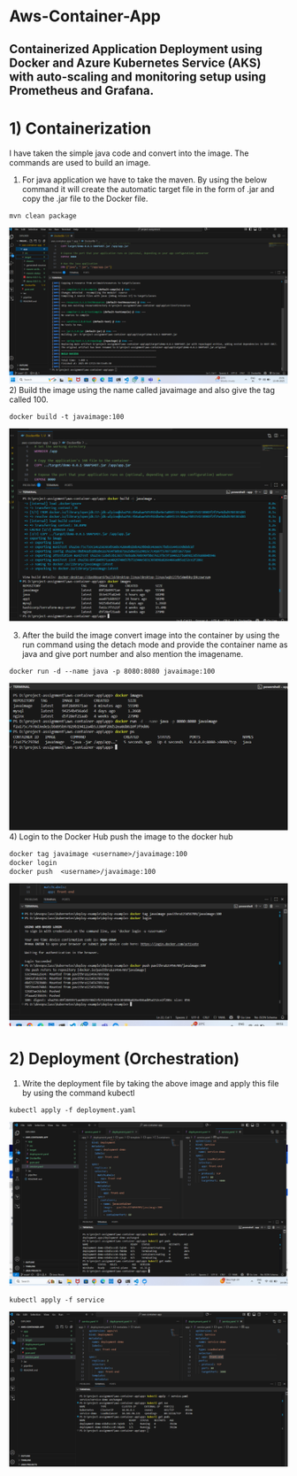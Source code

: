 # Aws-Container-App 

## Containerized Application Deployment using Docker and Azure Kubernetes Service (AKS) with auto-scaling and monitoring setup using Prometheus and Grafana.

# 1) Containerization 
I have taken the simple java code and convert into the image. The commands are used to build an image. 
1) For java application we have to take the maven. By using the below command it will create the automatic target file in the form of .jar and copy the .jar file to the Docker file.
```
mvn clean package
```
![image alt](https://github.com/pavithra-dev2003/aws-container-app/blob/main/Screenshot%202025-09-13%20235118.png?raw=true)  
2) Build the image using the name called javaimage and also give the tag called 100.
```
docker build -t javaimage:100
```
![image alt](https://github.com/pavithra-dev2003/aws-container-app/blob/main/Screenshot%202025-09-14%20000751.png?raw=true)

3) After the build the image convert image into the container by using the run command using the detach mode and provide the container name as java and give port number and also mention the imagename.
```
docker run -d --name java -p 8080:8080 javaimage:100
```
![image alt](https://github.com/pavithra-dev2003/aws-container-app/blob/main/Screenshot%202025-09-14%20000904.png?raw=true)
4) Login to the Docker Hub push the image to the docker hub
```
docker tag javaimage <username>/javaimage:100
docker login
docker push  <username>/javaimage:100
```
![img alt](https://github.com/pavithra-dev2003/aws-container-app/blob/main/Screenshot%202025-09-14%20005155.png?raw=true)
# 2) Deployment (Orchestration) 
1) Write the deployment file by taking the above image and apply this file by using the command kubectl
```
kubectl apply -f deployment.yaml
```
![img alt](https://github.com/pavithra-dev2003/aws-container-app/blob/main/Screenshot%202025-09-14%20115343.png?raw=true)
```
kubectl apply -f service
```
![img alt](https://github.com/pavithra-dev2003/aws-container-app/blob/main/Screenshot%202025-09-14%20151414.png?raw=true) 
